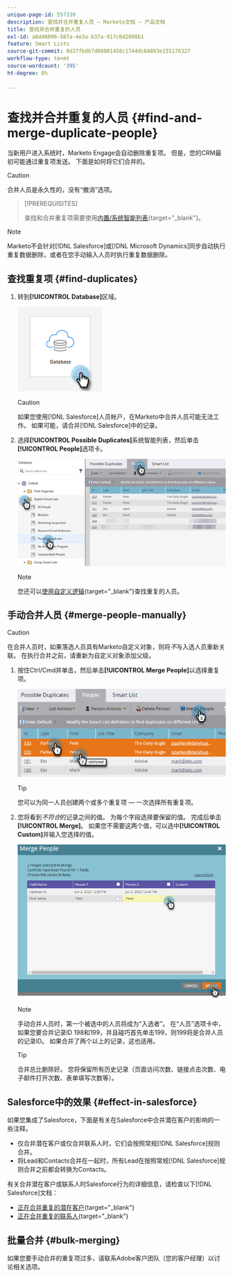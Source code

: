 ```yaml
---
unique-page-id: 557339
description: 查找并合并重复人员 — Marketo文档 — 产品文档
title: 查找并合并重复的人员
exl-id: a6d46096-587a-4e3a-b37a-917c0d2098b1
feature: Smart Lists
source-git-commit: 0d37fbdb7d08901458c1744dc68893e155176327
workflow-type: tm+mt
source-wordcount: '395'
ht-degree: 0%

---
```


# 查找并合并重复的人员 {#find-and-merge-duplicate-people}

当新用户进入系统时，Marketo Engage会自动删除重复项。 但是，您的CRM最初可能通过重复项发送。 下面是如何将它们合并的。

>[!CAUTION]
>
>合并人员是永久性的，没有“撤消”选项。

>[!PREREQUISITES]
>
>查找和合并重复项需要使用[内置/系统智能列表](/help/marketo/product-docs/core-marketo-concepts/smart-lists-and-static-lists/using-smart-lists/use-built-in-system-smart-lists.md){target="_blank"}。

>[!NOTE]
>
>Marketo不会针对[!DNL Salesforce]或[!DNL Microsoft Dynamics]同步自动执行重复数据删除，或者在您手动输入人员时执行重复数据删除。

## 查找重复项 {#find-duplicates}

1. 转到&#x200B;**[!UICONTROL Database]**&#x200B;区域。

   ![](assets/find-and-merge-duplicate-people-1.png)

   >[!CAUTION]
   >
   >如果您使用[!DNL Salesforce]人员帐户，在Marketo中合并人员可能无法工作。 如果可能，请合并[!DNL Salesforce]中的记录。

1. 选择&#x200B;**[!UICONTROL Possible Duplicates]**&#x200B;系统智能列表，然后单击&#x200B;**[!UICONTROL People]**&#x200B;选项卡。

   ![](assets/find-and-merge-duplicate-people-2.png)

   >[!NOTE]
   >
   >您还可以[使用自定义逻辑](/help/marketo/product-docs/core-marketo-concepts/smart-lists-and-static-lists/managing-people-in-smart-lists/find-duplicate-people-with-custom-logic.md){target="_blank"}查找重复的人员。

## 手动合并人员 {#merge-people-manually}

>[!CAUTION]
>
>在合并人员时，如果落选人员具有Marketo自定义对象，则将&#x200B;_不_&#x200B;与入选人员重新关联。 在执行合并之前，请重新为自定义对象添加父级。

1. 按住Ctrl/Cmd并单击，然后单击&#x200B;**[!UICONTROL Merge People]**&#x200B;以选择重复项。

   ![](assets/find-and-merge-duplicate-people-3.png)

   >[!TIP]
   >
   >您可以为同一人员创建两个或多个重复项 — 一次选择所有重复项。

1. 您将看到&#x200B;_不符合_&#x200B;的记录之间的值。 为每个字段选择要保留的值。 完成后单击&#x200B;**[!UICONTROL Merge]**。 如果您不需要这两个值，可以选中&#x200B;**[!UICONTROL Custom]**&#x200B;并输入您选择的值。

   ![](assets/find-and-merge-duplicate-people-4.png)

   >[!NOTE]
   >
   >手动合并人员时，第一个被选中的人员将成为“入选者”。 在“人员”选项卡中，如果您要合并记录ID 198和199，并且碰巧首先单击199，则199将是合并人员的记录ID。 如果合并了两个以上的记录，这也适用。

   >[!TIP]
   >
   >合并总比删除好。 您将保留所有历史记录（页面访问次数、链接点击次数、电子邮件打开次数、表单填写次数等）。

## Salesforce中的效果 {#effect-in-salesforce}

如果您集成了Salesforce，下面是有关在Salesforce中合并潜在客户的影响的一些注释。

* 仅合并潜在客户或仅合并联系人时，它们会按照常规[!DNL Salesforce]规则合并。
* 将Lead和Contacts合并在一起时，所有Lead在按照常规[!DNL Salesforce]规则合并之前都会转换为Contacts。

有关合并潜在客户或联系人时Salesforce行为的详细信息，请检查以下[!DNL Salesforce]文档：

* [正在合并重复的潜在客户](https://help.salesforce.com/HTViewHelpDoc?id=leads_merge.htm&language=en_US){target="_blank"}
* [正在合并重复的联系人](https://help.salesforce.com/HTViewHelpDoc?id=contacts_merge.htm&language=en_US){target="_blank"}

## 批量合并 {#bulk-merging}

如果您要手动合并的重复项过多，请联系Adobe客户团队（您的客户经理）以讨论相关选项。
